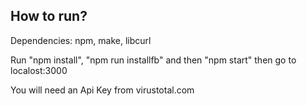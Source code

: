 ## How to run?
Dependencies: npm, make, libcurl

Run "npm install", "npm run installfb" and then "npm start"
then go to localost:3000

You will need an Api Key from virustotal.com